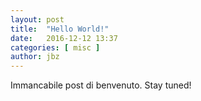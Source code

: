 ```yaml
---
layout: post
title:  "Hello World!"
date:   2016-12-12 13:37
categories: [ misc ]
author: jbz
---
```


Immancabile post di benvenuto. Stay tuned!
